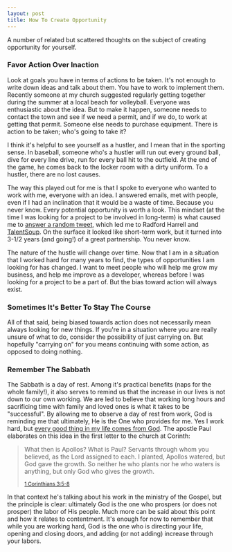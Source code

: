 ```yaml
---
layout: post
title: How To Create Opportunity
---
```

<p>A number of related but scattered thoughts on the subject of creating opportunity for yourself.</p>

<h3>Favor Action Over Inaction</h3>
<p>Look at goals you have in terms of actions to be taken.  It's not enough to write down ideas and talk about them. You have to work to implement them.  Recently someone at my church suggested regularly getting together during the summer at a local beach for volleyball.  Everyone was enthusiastic about the idea.  But to make it happen, someone needs to contact the town and see if we need a permit, and if we do, to work at getting that permit. Someone else needs to purchase equipment.  There is action to be taken; who's going to take it?</p>

<p>I think it's helpful to see yourself as a hustler, and I mean that in the sporting sense.  In baseball, someone who's a hustler will run out every ground ball, dive for every line drive, run for every ball hit to the outfield.  At the end of the game, he comes back to the locker room with a dirty uniform. To a hustler, there are no lost causes.</p>

<p>The way this played out for me is that I spoke to everyone who wanted to work with me, everyone with an idea. I answered emails, met with people, even if I had an inclination that it would be a waste of time.  Because you never know. Every potential opportunity is worth a look. This mindset (at the time I was looking for a project to be involved in long-term) is what caused me to <a href="https://twitter.com/saddington/status/4367475923">answer a random tweet</a>, which led me to Radford Harrell and <a href="https://talentsoup.com">TalentSoup</a>. On the surface it looked like short-term work, but it turned into 3-1/2 years (and going!) of a great partnership. You never know.</p>

<p>The nature of the hustle will change over time.  Now that I am in a situation that I worked hard for many years to find, the types of opportunities I am looking for has changed.  I want to meet people who will help me grow my business, and help me improve as a developer, whereas before I was looking for a project to be a part of. But the bias toward action will always exist.</p>

<h3>Sometimes It's Better To Stay The Course</h3>
<p>All of that said, being biased towards action does not necessarily mean always looking for new things.  If you're in a situation where you are really unsure of what to do, consider the possibility of just carrying on. But hopefully "carrying on" for you means continuing with some action, as opposed to doing nothing.</p>

<h3>Remember The Sabbath</h3>
<p>The Sabbath is a day of rest. Among it's practical benefits (naps for the whole family!), it also serves to remind us that the increase in our lives is not down to our own working.  We are led to believe that working long hours and sacrificing time with family and loved ones is what it takes to be "successful".  By allowing me to observe a day of rest from work, God is reminding me that ultimately, He is the One who provides for me.  Yes I work hard, but <a href="http://www.biblegateway.com/passage/?search=James+1%3A17&version=NIV">every good thing in my life comes from God</a>. The apostle Paul elaborates on this idea in the first letter to the church at Corinth:</p>
 <blockquote>
  <p>What then is Apollos? What is Paul? Servants through whom you believed, as the Lord assigned to each. I planted, Apollos watered, but God gave the growth. So neither he who plants nor he who waters is anything, but only God who gives the growth.</p>
  <small><a href="http://www.biblegateway.com/passage/?search=1+Corinthians+3%3A5-8&version=ESV">1 Corinthians 3:5-8</a></small>
</blockquote>

<p>In that context he's talking about his work in the ministry of the Gospel, but the principle is clear: ultimately God is the one who prospers (or does not prosper) the labor of His people. Much more can be said about this point and how it relates to contentment. It's enough for now to remember that while you are working hard, God is the one who is directing your life, opening and closing doors, and adding (or not adding) increase through your labors.</p>
